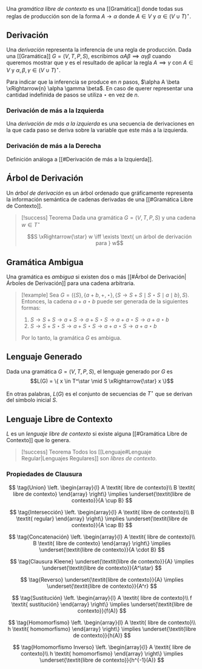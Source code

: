 Una *gramática libre de contexto* es una [[Gramática]] donde todas sus reglas de producción son de la forma $A \rightarrow \alpha$ donde $A \in V$ y $\alpha \in (V \cup T)^\star$.

## Derivación
Una *derivación* representa la inferencia de una regla de producción. Dada una [[Gramática]] $G=(V,T,P,S)$, escribimos $\alpha A \beta \implies \alpha \gamma \beta$ cuando queremos mostrar que $\gamma$ es el resultado de aplicar la regla $A \implies \gamma$ con $A \in V$ y $\alpha, \beta, \gamma \in (V \cup T)^\star$.

Para indicar que la inferencia se produce en $n$ pasos, $\alpha A \beta \xRightarrow{n} \alpha \gamma \beta$. En caso de querer representar una cantidad indefinida de pasos se utiliza $\star$ en vez de $n$.

### Derivación de más a la Izquierda
Una *derivación de más a la izquierda* es una secuencia de derivaciones en la que cada paso se deriva sobre la variable que este más a la izquierda.

### Derivación de más a la Derecha
Definición análoga a [[#Derivación de más a la Izquierda]].

## Árbol de Derivación
Un *árbol de derivación* es un árbol ordenado que gráficamente representa la información semántica de cadenas derivadas de una [[#Gramática Libre de Contexto]].

>[!success] Teorema 
>Dada una gramática $G=(V,T,P,S)$ y una cadena $w \in T^\star$
>
>$$S \xRightarrow{\star} w \iff \exists \text{ un árbol de derivación para } w$$

## Gramática Ambigua
Una gramática es *ambigua* si existen dos o más [[#Árbol de Derivación|Árboles de Derivación]] para una cadena arbitraria.

>[!example] 
>Sea $G=(\{S\}, \{a+b,+,\star\}, \{S \rightarrow S+S \mid S \star S \mid a \mid b\}, S)$. Entonces, la cadena $a + a \star b$ puede ser generada de la siguientes formas:
>1. $S \rightarrow S+S \rightarrow a + S \rightarrow a + S \star S \rightarrow a + a \star S \rightarrow a + a \star b$
>2. $S \rightarrow S + S \star S \rightarrow a + S \star S \rightarrow a + a \star S \rightarrow a + a \star b$
>
>Por lo tanto, la gramática $G$ es ambigua.

## Lenguaje Generado

Dada una gramática $G=(V,T,P,S)$, el lenguaje generado por $G$ es $$L(G) = \{ x \in T^\star \mid S \xRightarrow{\star} x \}$$

En otras palabras, $L(G)$ es el conjunto de secuencias de $T^\star$ que se derivan del símbolo inicial $S$.

## Lenguaje Libre de Contexto
$L$ es un *lenguaje libre de contexto* si existe alguna [[#Gramática Libre de Contexto]] que lo genera.

>[!success] Teorema
>Todos los [[Lenguaje#Lenguaje Regular|Lenguajes Regulares]] son *libres de contexto*.

### Propiedades de Clausura

$$
\tag{Union}
\left.
\begin{array}{l}
A \textit{ libre de contexto}\\
B \textit{ libre de contexto}
\end{array}
\right\}
\implies \underset{\textit{libre de contexto}}{A \cup B}
$$

$$
\tag{Intersección}
\left.
\begin{array}{l}
A \textit{ libre de contexto}\\
B \textit{ regular}
\end{array}
\right\}
\implies \underset{\textit{libre de contexto}}{A \cap B}
$$

$$
\tag{Concatenación}
\left.
\begin{array}{l}
A \textit{ libre de contexto}\\
B \textit{ libre de contexto}
\end{array}
\right\}
\implies \underset{\textit{libre de contexto}}{A \cdot B}
$$

$$
\tag{Clausura Kleene}
\underset{\textit{libre de contexto}}{A} \implies \underset{\textit{libre de contexto}}{A^\star}
$$

$$
\tag{Reverso}
\underset{\textit{libre de contexto}}{A} \implies \underset{\textit{libre de contexto}}{A^r}
$$

$$
\tag{Sustitución}
\left.
\begin{array}{l}
A \textit{ libre de contexto}\\
f \textit{ sustitución}
\end{array}
\right\}
\implies \underset{\textit{libre de contexto}}{f(A)}
$$

$$
\tag{Homomorfismo}
\left.
\begin{array}{l}
A \textit{ libre de contexto}\\
h \textit{ homomorfismo}
\end{array}
\right\}
\implies \underset{\textit{libre de contexto}}{h(A)}
$$

$$
\tag{Homomorfismo Inverso}
\left.
\begin{array}{l}
A \textit{ libre de contexto}\\
h \textit{ homomorfismo}
\end{array}
\right\}
\implies \underset{\textit{libre de contexto}}{h^{-1}(A)}
$$
